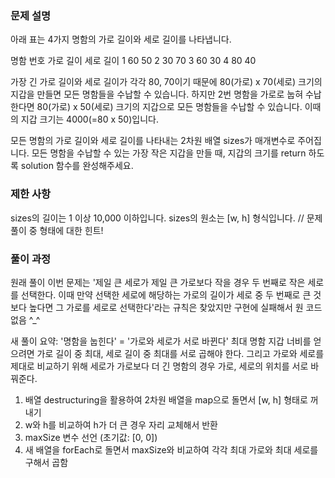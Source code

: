 ### 문제 설명

아래 표는 4가지 명함의 가로 길이와 세로 길이를 나타냅니다.

명함 번호 가로 길이 세로 길이
1 60 50
2 30 70
3 60 30
4 80 40

가장 긴 가로 길이와 세로 길이가 각각 80, 70이기 때문에 80(가로) x 70(세로) 크기의 지갑을 만들면 모든 명함들을 수납할 수 있습니다. 하지만 2번 명함을 가로로 눕혀 수납한다면 80(가로) x 50(세로) 크기의 지갑으로 모든 명함들을 수납할 수 있습니다. 이때의 지갑 크기는 4000(=80 x 50)입니다.

모든 명함의 가로 길이와 세로 길이를 나타내는 2차원 배열 sizes가 매개변수로 주어집니다. 모든 명함을 수납할 수 있는 가장 작은 지갑을 만들 때, 지갑의 크기를 return 하도록 solution 함수를 완성해주세요.

### 제한 사항

sizes의 길이는 1 이상 10,000 이하입니다.
sizes의 원소는 [w, h] 형식입니다. // 문제 풀이 중 형태에 대한 힌트!

### 풀이 과정

원래 풀이
이번 문제는 '제일 큰 세로가 제일 큰 가로보다 작을 경우 두 번째로 작은 세로를 선택한다.
이때 만약 선택한 세로에 해당하는 가로의 길이가 세로 중 두 번째로 큰 것보다 높다면
그 가로를 세로로 선택한다'라는 규칙은 찾았지만 구현에 실패해서 원 코드 없음 ^\_^

새 풀이
요약: '명함을 눕힌다' = '가로와 세로가 서로 바뀐다'
최대 명함 지갑 너비를 얻으려면 가로 길이 중 최대, 세로 길이 중 최대를 서로 곱해야 한다.
그리고 가로와 세로를 제대로 비교하기 위해 세로가 가로보다 더 긴 명함의 경우 가로, 세로의 위치를 서로 바꿔준다.

1. 배열 destructuring을 활용하여 2차원 배열을 map으로 돌면서 [w, h] 형태로 꺼내기
2. w와 h를 비교하여 h가 더 큰 경우 자리 교체해서 반환
3. maxSize 변수 선언 (초기값: [0, 0])
4. 새 배열을 forEach로 돌면서 maxSize와 비교하여 각각 최대 가로와 최대 세로를 구해서 곱함
